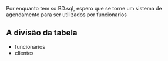 

Por enquanto tem so BD.sql, espero que se torne um sistema de agendamento para ser utilizados por funcionarios

A divisão da tabela 
-------
- funcionarios 
- clientes

